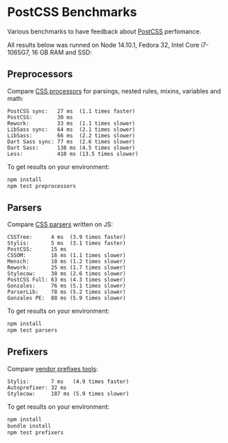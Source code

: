 # PostCSS Benchmarks

Various benchmarks to have feedback about [PostCSS] perfomance.

All results below was runned on Node 14.10.1, Fedora 32, Intel Core i7-1065G7,
16 GB RAM and SSD:

[PostCSS]: https://github.com/postcss/postcss


## Preprocessors

Compare [CSS processors] for parsings, nested rules, mixins, variables and math:

```
PostCSS sync:   27 ms  (1.1 times faster)
PostCSS:        30 ms
Rework:         33 ms  (1.1 times slower)
LibSass sync:   64 ms  (2.1 times slower)
LibSass:        66 ms  (2.2 times slower)
Dart Sass sync: 77 ms  (2.6 times slower)
Dart Sass:      138 ms (4.5 times slower)
Less:           410 ms (13.5 times slower)
```

To get results on your environment:

```sh
npm install
npm test preprocessors
```

[CSS processors]: https://github.com/postcss/benchmark/blob/main/preprocessors.js


## Parsers

Compare [CSS parsers] written on JS:

```
CSSTree:      4 ms  (3.9 times faster)
Stylis:       5 ms  (3.1 times faster)
PostCSS:      15 ms
CSSOM:        16 ms (1.1 times slower)
Mensch:       18 ms (1.2 times slower)
Rework:       25 ms (1.7 times slower)
Stylecow:     38 ms (2.6 times slower)
PostCSS Full: 63 ms (4.3 times slower)
Gonzales:     76 ms (5.1 times slower)
ParserLib:    78 ms (5.2 times slower)
Gonzales PE:  88 ms (5.9 times slower)
```

To get results on your environment:

```sh
npm install
npm test parsers
```

[CSS parsers]: https://github.com/postcss/benchmark/blob/main/parsers.js


## Prefixers

Compare [vendor prefixes tools]:

```
Stylis:       7 ms   (4.9 times faster)
Autoprefixer: 32 ms
Stylecow:     187 ms (5.9 times slower)
```

To get results on your environment:

```sh
npm install
bundle install
npm test prefixers
```

[vendor prefixes tools]: https://github.com/postcss/benchmark/blob/main/prefixers.js
